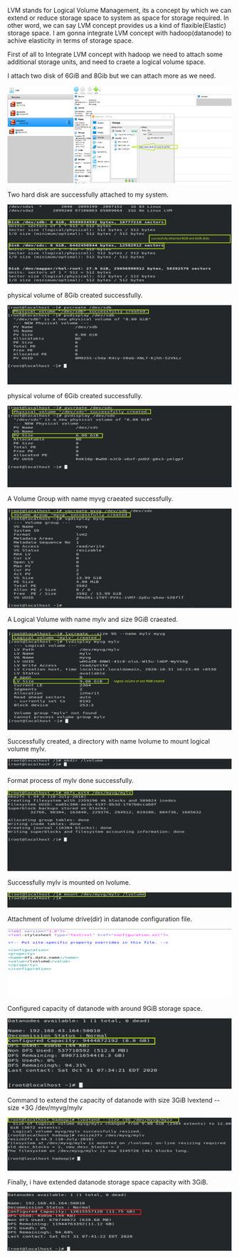 LVM stands for Logical Volume Management, its a concept by which we can extend or reduce storage space to system as space for storage required. In other word, we can say LVM concept provides us a kind of flaxible(Elastic) storage space. 
I am gonna integrate LVM concept with hadoop(datanode) to achive elasticity in terms of storage space.  

First of all to Integrate LVM concept with hadoop we need to attach some additional storage units, and need to craete a logical volume space. 

I attach two disk of 6GiB and 8Gib but we can attach more as we need.

![](1.png)

Two hard disk are successfully attached to my system.

![](2.png)

physical volume of 8Gib created successfully.

![](3.png)

physical volume of 6Gib created successfully.

![](4.png)

A Volume Group with name myvg craeated successfully.

![](5.png)

A Logical Volume with name mylv and size 9GiB craeated.

![](6.png)

Successfully created, a directory with name lvolume to mount logical volume mylv.

![](7.png)

Format process of mylv done successfully.

![](8.png)

Successfully mylv is mounted on lvolume.

![](9.png)

Attachment of lvolume drive(dir) in datanode configuration file.

![](10.png)

Configured capacity of datanode with around 9GiB storage space.

![](11.png)

Command to extend the capacity of datanode with size 3GiB
lvextend --size +3G /dev/myvg/mylv

![](12.png)

Finally, i have extended datanode storage space capacity with 3GiB.

![](13.png)


